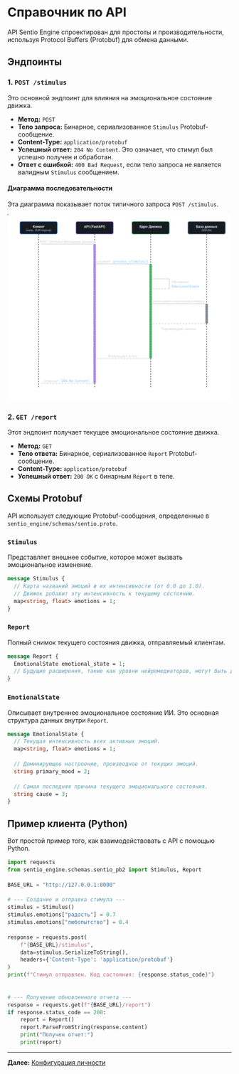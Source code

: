 # Справочник по API

API Sentio Engine спроектирован для простоты и производительности, используя Protocol Buffers (Protobuf) для обмена данными.

## Эндпоинты

### 1. `POST /stimulus`

Это основной эндпоинт для влияния на эмоциональное состояние движка.

*   **Метод:** `POST`
*   **Тело запроса:** Бинарное, сериализованное `Stimulus` Protobuf-сообщение.
*   **Content-Type:** `application/protobuf`
*   **Успешный ответ:** `204 No Content`. Это означает, что стимул был успешно получен и обработан.
*   **Ответ с ошибкой:** `400 Bad Request`, если тело запроса не является валидным `Stimulus` сообщением.

#### Диаграмма последовательности

Эта диаграмма показывает поток типичного запроса `POST /stimulus`.

<div align="center">
  <img src="https://raw.githubusercontent.com/Lotargo/Conductor_bot/refs/heads/main/docs/assets/Stimulus_Processing_ru.svg" alt="Анимированная диаграмма" width="900"/>
</div>

### 2. `GET /report`

Этот эндпоинт получает текущее эмоциональное состояние движка.

*   **Метод:** `GET`
*   **Тело ответа:** Бинарное, сериализованное `Report` Protobuf-сообщение.
*   **Content-Type:** `application/protobuf`
*   **Успешный ответ:** `200 OK` с бинарным `Report` в теле.

## Схемы Protobuf

API использует следующие Protobuf-сообщения, определенные в `sentio_engine/schemas/sentio.proto`.

### `Stimulus`

Представляет внешнее событие, которое может вызвать эмоциональное изменение.

```proto
message Stimulus {
  // Карта названий эмоций и их интенсивности (от 0.0 до 1.0).
  // Движок добавит эту интенсивность к текущему состоянию.
  map<string, float> emotions = 1;
}
```

### `Report`

Полный снимок текущего состояния движка, отправляемый клиентам.

```proto
message Report {
  EmotionalState emotional_state = 1;
  // Будущие расширения, такие как уровни нейромедиаторов, могут быть добавлены здесь.
}
```

### `EmotionalState`

Описывает внутреннее эмоциональное состояние ИИ. Это основная структура данных внутри `Report`.

```proto
message EmotionalState {
  // Текущая интенсивность всех активных эмоций.
  map<string, float> emotions = 1;

  // Доминирующее настроение, производное от текущих эмоций.
  string primary_mood = 2;

  // Самая последняя причина текущего эмоционального состояния.
  string cause = 3;
}
```

## Пример клиента (Python)

Вот простой пример того, как взаимодействовать с API с помощью Python.

```python
import requests
from sentio_engine.schemas.sentio_pb2 import Stimulus, Report

BASE_URL = "http://127.0.0.1:8000"

# --- Создание и отправка стимула ---
stimulus = Stimulus()
stimulus.emotions["радость"] = 0.7
stimulus.emotions["любопытство"] = 0.4

response = requests.post(
    f"{BASE_URL}/stimulus",
    data=stimulus.SerializeToString(),
    headers={'Content-Type': 'application/protobuf'}
)
print(f"Стимул отправлен. Код состояния: {response.status_code}")


# --- Получение обновленного отчета ---
response = requests.get(f"{BASE_URL}/report")
if response.status_code == 200:
    report = Report()
    report.ParseFromString(response.content)
    print("Получен отчет:")
    print(report)
```

---

**Далее:** [Конфигурация личности](./04_configuration.md)

